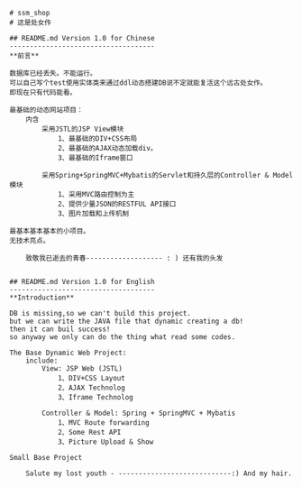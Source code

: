 	# ssm_shop
	# 这是处女作

	## README.md Version 1.0 for Chinese
	------------------------------------
	**前言**

	数据库已经丢失。不能运行。
	可以自己写个test使用实体类来通过ddl动态搭建DB说不定就能复活这个远古处女作。
	即现在只有代码能看。

	最基础的动态网站项目：
		内含
			采用JSTL的JSP View模块
				1、最基础的DIV+CSS布局
				2、最基础的AJAX动态加载div。
				3、最基础的Iframe窗口

			采用Spring+SpringMVC+Mybatis的Servlet和持久层的Controller & Model模块
				1、采用MVC路由控制为主
				2、提供少量JSON的RESTFUL API接口
				3、图片加载和上传机制

	最基本基本基本的小项目。
	无技术亮点。

		致敬我已逝去的青春------------------- : ) 还有我的头发


	## README.md Version 1.0 for English
	------------------------------------
	**Introduction**

	DB is missing,so we can't build this project.
	but we can write the JAVA file that dynamic creating a db!
	then it can buil success!
	so anyway we only can do the thing what read some codes.

	The Base Dynamic Web Project:
		include:
			View: JSP Web (JSTL)
				1、DIV+CSS Layout
				2、AJAX Technolog
				3、Iframe Technolog

			Controller & Model: Spring + SpringMVC + Mybatis
				1、MVC Route forwarding
				2、Some Rest API
				3、Picture Upload & Show
				
	Small Base Project

		Salute my lost youth - ----------------------------:) And my hair.
	


